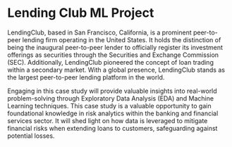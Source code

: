 # Lending Club ML Project

LendingClub, based in San Francisco, California, is a prominent peer-to-peer lending firm operating in the United States. It holds the distinction of being the inaugural peer-to-peer lender to officially register its investment offerings as securities through the Securities and Exchange Commission (SEC). Additionally, LendingClub pioneered the concept of loan trading within a secondary market. With a global presence, LendingClub stands as the largest peer-to-peer lending platform in the world.

Engaging in this case study will provide valuable insights into real-world problem-solving through Exploratory Data Analysis (EDA) and Machine Learning techniques. This case study is a valuable opportunity to gain foundational knowledge in risk analytics within the banking and financial services sector. It will shed light on how data is leveraged to mitigate financial risks when extending loans to customers, safeguarding against potential losses.
